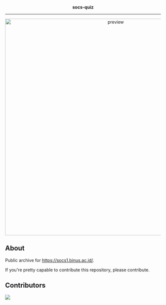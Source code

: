 <div align="justify">

<p align="center">
    <b>
        <p align="center">socs-quiz</p>
        <hr>
    </b>
</p>

<p align="center">
  <img src="https://cdn.discordapp.com/attachments/714847546903625790/1065940711117172776/image.png" width="700px" alt="preview"/>
</p>


## About
Public archive for https://socs1.binus.ac.id/.

If you're pretty capable to contribute this repository, please contribute.

## Contributors
<a href="https://github.com/Yoshikazuuu/socs-quiz/graphs/contributors">
    <img src="https://contrib.rocks/image?repo=yoshikazuuu/socs-quiz"/>
</a>
</div>


